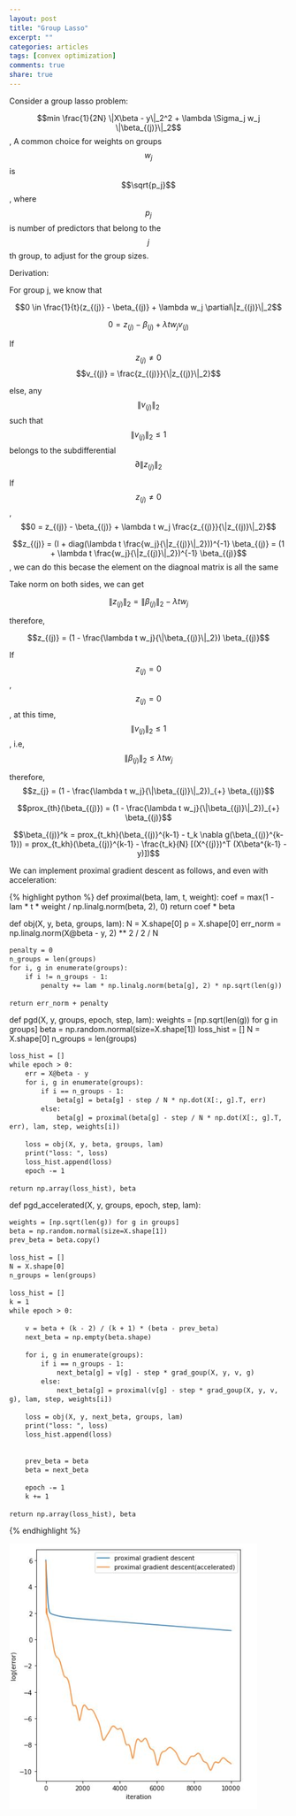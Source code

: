 ```yaml
---
layout: post
title: "Group Lasso"
excerpt: ""
categories: articles
tags: [convex optimization]
comments: true
share: true
---
```


Consider a group lasso problem:

$$min \frac{1}{2N} \|X\beta - y\|_2^2 + \lambda \Sigma_j w_j \|\beta_{(j)}\|_2$$, A common choice for weights on groups $$w_j$$ is $$\sqrt{p_j}$$, 
where $$p_j$$ is number of predictors that belong to the $$j$$th group, to adjust for the group sizes.


Derivation:


For group j, we know that

$$0 \in \frac{1}{t}(z_{(j)} - \beta_{(j)} + \lambda w_j \partial\|z_{(j)}\|_2$$

$$0 = z_{(j)} - \beta_{(j)} + \lambda t w_j v_{(j)}$$


If $$z_{(j)} \neq 0$$
$$v_{(j)} = \frac{z_{(j)}}{\|z_{(j)}\|_2}$$

else, any $$\|v_{(j)}\|_2$$ such that $$\|v_{(j)}\|_2 \leq 1 $$ belongs to the subdifferential $$\partial\|z_{(j)}\|_2$$

If $$z_{(j)} \neq 0$$,  $$0 = z_{(j)} - \beta_{(j)} + \lambda t w_j \frac{z_{(j)}}{\|z_{(j)}\|_2}$$

$$z_{(j)} = (I + diag(\lambda t \frac{w_j}{\|z_{(j)}\|_2}))^{-1} \beta_{(j)} = (1 + \lambda t \frac{w_j}{\|z_{(j)}\|_2})^{-1} \beta_{(j)}$$, we can do this becase the element on the diagnoal matrix is all the same

Take norm on both sides, we can get

$$\|z_{(j)}\|_2 = \|\beta_{(j)}\|_2 - \lambda t w_j$$

therefore, 

$$z_{(j)} = (1 - \frac{\lambda t w_j}{\|\beta_{(j)}\|_2}) \beta_{(j)}$$


If $$z_{(j)} = 0$$, $$z_{(j)}=0$$, at this time, $$\|v_{(j)}\|_2 \leq 1 $$, i.e, $$\|\beta_{(j)}\|_2 \leq \lambda t w_j$$

therefore, $$z_{j} = (1 - \frac{\lambda t w_j}{\|\beta_{(j)}\|_2})_{+} \beta_{(j)}$$


$$prox_{th}(\beta_{(j)}) = (1 - \frac{\lambda t w_j}{\|\beta_{(j)}\|_2})_{+} \beta_{(j)}$$


$$\beta_{(j)}^k = prox_{t_kh}(\beta_{(j)}^{k-1} - t_k \nabla g(\beta_{(j)}^{k-1})) = prox_{t_kh}(\beta_{(j)}^{k-1}  - \frac{t_k}{N} [(X^{(j)})^T (X\beta^{k-1} - y)])$$


We can implement proximal gradient descent as follows, and even with acceleration:


{% highlight python %}
def proximal(beta, lam, t, weight):
    coef = max(1 - lam * t * weight / np.linalg.norm(beta, 2), 0)
    return coef * beta


def obj(X, y, beta, groups, lam):
    N = X.shape[0]
    p = X.shape[0]
    err_norm = np.linalg.norm(X@beta - y, 2) ** 2 / 2 / N 
    
    penalty = 0
    n_groups = len(groups)
    for i, g in enumerate(groups):
        if i != n_groups - 1:
            penalty += lam * np.linalg.norm(beta[g], 2) * np.sqrt(len(g))
    
    return err_norm + penalty
    

def pgd(X, y, groups, epoch, step, lam):
    weights = [np.sqrt(len(g)) for g in groups]
    beta = np.random.normal(size=X.shape[1])
    loss_hist = []
    N = X.shape[0]
    n_groups = len(groups)
    
    loss_hist = []
    while epoch > 0:
        err = X@beta - y
        for i, g in enumerate(groups):
            if i == n_groups - 1:
                beta[g] = beta[g] - step / N * np.dot(X[:, g].T, err)
            else:
                beta[g] = proximal(beta[g] - step / N * np.dot(X[:, g].T, err), lam, step, weights[i])

        loss = obj(X, y, beta, groups, lam)
        print("loss: ", loss)
        loss_hist.append(loss)
        epoch -= 1
        
    return np.array(loss_hist), beta
    

def pgd_accelerated(X, y, groups, epoch, step, lam):
    
    weights = [np.sqrt(len(g)) for g in groups]
    beta = np.random.normal(size=X.shape[1])
    prev_beta = beta.copy()
    
    loss_hist = []
    N = X.shape[0]
    n_groups = len(groups)
    
    loss_hist = []
    k = 1
    while epoch > 0:

        v = beta + (k - 2) / (k + 1) * (beta - prev_beta)
        next_beta = np.empty(beta.shape)
        
        for i, g in enumerate(groups):
            if i == n_groups - 1:
                next_beta[g] = v[g] - step * grad_goup(X, y, v, g)
            else:
                next_beta[g] = proximal(v[g] - step * grad_goup(X, y, v, g), lam, step, weights[i])

        loss = obj(X, y, next_beta, groups, lam)
        print("loss: ", loss)
        loss_hist.append(loss)
        
        
        prev_beta = beta
        beta = next_beta
        
        epoch -= 1
        k += 1
        
    return np.array(loss_hist), beta
{% endhighlight %}

![proximal loss history](https://raw.githubusercontent.com/ryanyuan42/ryanyuan42.github.io/master/assets/proximal_accleartion.JPG)
